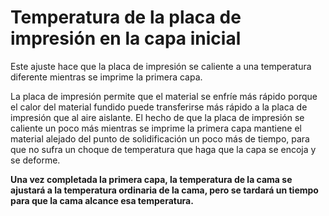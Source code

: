 Temperatura de la placa de impresión en la capa inicial
====
Este ajuste hace que la placa de impresión se caliente a una temperatura diferente mientras se imprime la primera capa.

La placa de impresión permite que el material se enfríe más rápido porque el calor del material fundido puede transferirse más rápido a la placa de impresión que al aire aislante. El hecho de que la placa de impresión se caliente un poco más mientras se imprime la primera capa mantiene el material alejado del punto de solidificación un poco más de tiempo, para que no sufra un choque de temperatura que haga que la capa se encoja y se deforme.

**Una vez completada la primera capa, la temperatura de la cama se ajustará a la temperatura ordinaria de la cama, pero se tardará un tiempo para que la cama alcance esa temperatura.**